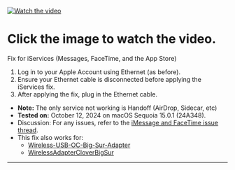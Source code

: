 [![Watch the video](https://github.com/macOSUtilities/Realtek-WiFi-Drivers-macOS/raw/refs/heads/master/content/FixiServices.png)](https://github.com/macOSUtilities/Realtek-WiFi-Drivers-macOS/raw/refs/heads/master/content/video.mp4)
</br>
# Click the image to watch the video.
Fix for iServices (Messages, FaceTime, and the App Store)
1. Log in to your Apple Account using Ethernet (as before).
2. Ensure your Ethernet cable is disconnected before applying the iServices fix.
3. After applying the fix, plug in the Ethernet cable.
- **Note:** The only service not working is Handoff (AirDrop, Sidecar, etc)
- **Tested on:** October 12, 2024 on macOS Sequoia 15.0.1 (24A348). 
- Discussion: For any issues, refer to the [iMessage and FaceTime issue thread](https://github.com/macOSUtilities/Realtek-WiFi-Drivers-macOS/discussions/).
- This fix also works for:
   - [Wireless-USB-OC-Big-Sur-Adapter](https://github.com/chris1111/Wireless-USB-OC-Big-Sur-Adapter)
   - [WirelessAdapterCloverBigSur](https://github.com/chris1111/WirelessAdapterCloverBigSur)

------------------------------------------------------
